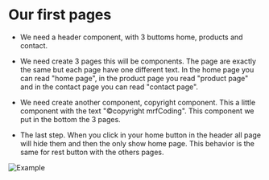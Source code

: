 # Our first pages

- We need a header component, with 3 buttoms home, products and contact.

- We need create 3 pages this will be components.
The page are exactly the same but each page have one different text.
In the home page you can read "home page", in the product page you read "product page" and in the contact page you can read "contact page".

- We need create another component, copyright component. This a little component with the text "©copyright mrfCoding".
This component we put in the bottom the 3 pages.

- The last step. When you click in your home button in the header all page will hide them and then the only show home page.
This behavior is the same for rest button with the others pages.

![Example](./example.jpg)

